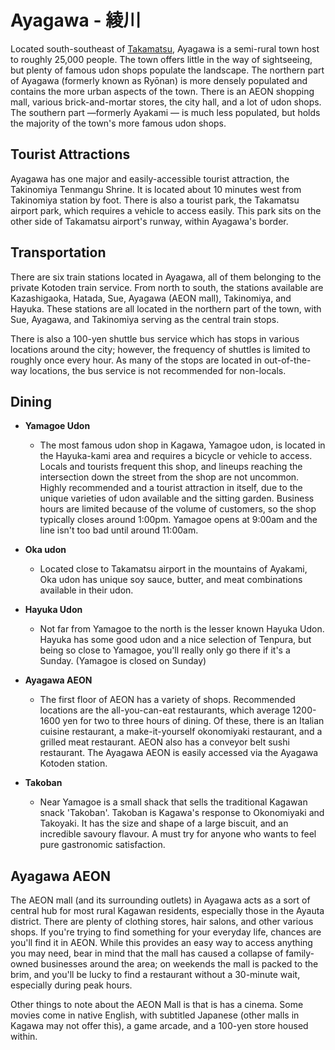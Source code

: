 # Ayagawa - 綾川

Located south-southeast of [Takamatsu](/takamatsu), Ayagawa is a semi-rural town host to
roughly 25,000 people. The town offers little in the way of sightseeing, but
plenty of famous udon shops populate the landscape. The northern part of Ayagawa
(formerly known as Ryōnan) is more densely populated and contains the more urban
aspects of the town. There is an AEON shopping mall, various brick-and-mortar
stores, the city hall, and a lot of udon shops. The southern part —formerly
Ayakami — is much less populated, but holds the majority of the town's more
famous udon shops.

## Tourist Attractions

Ayagawa has one major and easily-accessible tourist attraction, the Takinomiya
Tenmangu Shrine. It is located about 10 minutes west from Takinomiya station by
foot. There is also a tourist park, the Takamatsu airport park, which requires a
vehicle to access easily. This park sits on the other side of Takamatsu
airport's runway, within Ayagawa's border.

## Transportation

There are six train stations located in Ayagawa, all of them belonging to the
private Kotoden train service. From north to south, the stations available are
Kazashigaoka, Hatada, Sue, Ayagawa (AEON mall), Takinomiya, and Hayuka. These
stations are all located in the northern part of the town, with Sue, Ayagawa,
and Takinomiya serving as the central train stops.

There is also a 100-yen shuttle bus service which has stops in various locations
around the city; however, the frequency of shuttles is limited to roughly once
every hour. As many of the stops are located in out-of-the-way locations, the
bus service is not recommended for non-locals.

## Dining

- **Yamagoe Udon**
    - The most famous udon shop in Kagawa, Yamagoe udon, is located in the
    Hayuka-kami area and requires a bicycle or vehicle to access. Locals and
    tourists frequent this shop, and lineups reaching the intersection down the
    street from the shop are not uncommon. Highly recommended and a tourist
    attraction in itself, due to the unique varieties of udon available and the
    sitting garden. Business hours are limited because of the volume of
    customers, so the shop typically closes around 1:00pm. Yamagoe opens at
    9:00am and the line isn't too bad until around 11:00am.

- **Oka udon**
    - Located close to Takamatsu airport in the mountains of Ayakami, Oka udon has
    unique soy sauce, butter, and meat combinations available in their udon.

- **Hayuka Udon**
    - Not far from Yamagoe to the north is the lesser known Hayuka Udon. Hayuka
    has some good udon and a nice selection of Tenpura, but being so close to
    Yamagoe, you'll really only go there if it's a Sunday. (Yamagoe is closed
    on Sunday)

- **Ayagawa AEON**
    - The first floor of AEON has a variety of shops. Recommended locations are
    the all-you-can-eat restaurants, which average 1200-1600 yen for two to
    three hours of dining. Of these, there is an Italian cuisine restaurant, a
    make-it-yourself okonomiyaki restaurant, and a grilled meat restaurant. AEON
    also has a conveyor belt sushi restaurant. The Ayagawa AEON is easily
    accessed via the Ayagawa Kotoden station.

- **Takoban**
    - Near Yamagoe is a small shack that sells the traditional Kagawan snack
    'Takoban'. Takoban is Kagawa's response to Okonomiyaki and Takoyaki. 
    It has the size and shape of a large biscuit, and an incredible savoury
    flavour. A must try for anyone who wants to feel pure gastronomic
    satisfaction.

## Ayagawa AEON

The AEON mall (and its surrounding outlets) in Ayagawa acts as a sort of central
hub for most rural Kagawan residents, especially those in the Ayauta district.
There are plenty of clothing stores, hair salons, and other various shops. If
you're trying to find something for your everyday life, chances are you'll find
it in AEON. While this provides an easy way to access anything you may need,
bear in mind that the mall has caused a collapse of family-owned businesses
around the area; on weekends the mall is packed to the brim, and you'll be lucky
to find a restaurant without a 30-minute wait, especially during peak hours.

Other things to note about the AEON Mall is that is has a cinema. Some movies
come in native English, with subtitled Japanese (other malls in Kagawa may not
offer this), a game arcade, and a 100-yen store housed within.